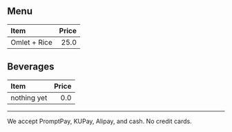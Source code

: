 ## Menu

| Item                                   | Price |
|:---------------------------------------|------:|
| Omlet + Rice                            |  25.0  |

## Beverages

| Item                                   | Price |
|:---------------------------------------|------:|
| nothing yet                            |  0.0  |

---

We accept PromptPay, KUPay, Alipay, and cash. No credit cards.
